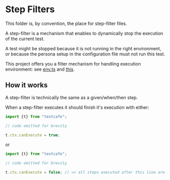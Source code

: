 # Step Filters

This folder is, by convention, the place for step-filter files.

A step-filter is a mechanism that enables to dynamically stop the execution of the current test.

A test might be stopped because it is not running in the right environment, or because the persona setup in the configuration file must not run this test.

This project offers you a filter mechanism for handling execution environment: see [env.ts](env.ts) and [this](../README.md#how-to-run-a-test-only-in-specific-environments).

## How it works

A step-filter is technically the same as a given/when/then step.

When a step-filter executes it should finish it's execution with either:

```js
import {t} from "testcafe";

// code omitted for brevity

t.ctx.canExecute = true;
```
or 

```js
import {t} from "testcafe";

// code omitted for brevity

t.ctx.canExecute = false; // => all steps executed after this line are skipped
```
